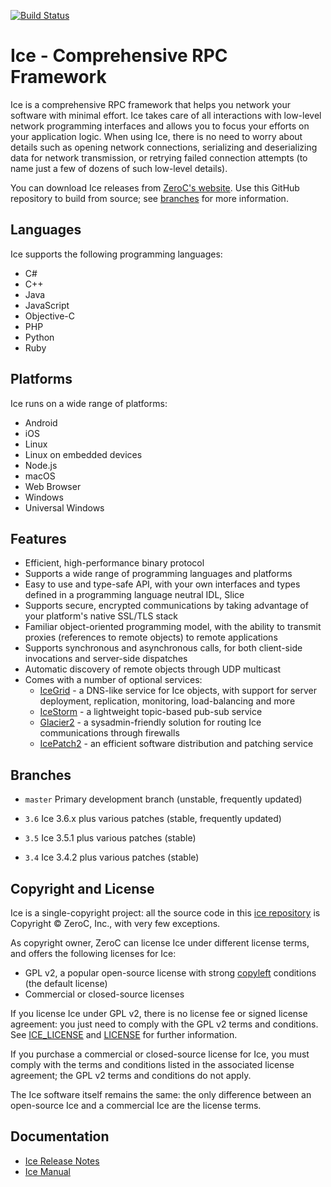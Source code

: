 [![Build Status](https://travis-ci.org/zeroc-ice/ice.svg?branch=master)](https://travis-ci.org/zeroc-ice/ice)

# Ice - Comprehensive RPC Framework

Ice is a comprehensive RPC framework that helps you network your software with minimal effort. Ice takes care of all interactions with low-level network programming interfaces and allows you to focus your efforts on your application logic. When using Ice, there is no need to worry about details such as opening network connections, serializing and deserializing data for network transmission, or retrying failed connection attempts (to name just a few of dozens of such low-level details).

You can download Ice releases from [ZeroC's website](https://zeroc.com/downloads/ice). Use this GitHub repository to build from source; see [branches](#branches) for more information.

## Languages

Ice supports the following programming languages:

- C#
- C++
- Java
- JavaScript
- Objective-C
- PHP
- Python
- Ruby

## Platforms

Ice runs on a wide range of platforms:

- Android
- iOS
- Linux
- Linux on embedded devices
- Node.js
- macOS
- Web Browser
- Windows
- Universal Windows

## Features

- Efficient, high-performance binary protocol
- Supports a wide range of programming languages and platforms
- Easy to use and type-safe API, with your own interfaces and types defined in
  a programming language neutral IDL, Slice
- Supports secure, encrypted communications by taking advantage of your
  platform's native SSL/TLS stack
- Familiar object-oriented programming model, with the ability to transmit
  proxies (references to remote objects) to remote applications
- Supports synchronous and asynchronous calls, for both client-side invocations
  and server-side dispatches
- Automatic discovery of remote objects through UDP multicast
- Comes with a number of optional services:
    - [IceGrid](https://zeroc.com/products/ice/services/icegrid) - a DNS-like service for Ice objects, with support for server deployment, replication, monitoring, load-balancing and more
    - [IceStorm](https://zeroc.com/products/ice/services/icestorm) - a lightweight topic-based pub-sub service
    - [Glacier2](https://zeroc.com/products/ice/services/glacier2) - a sysadmin-friendly solution for routing Ice communications through firewalls
    - [IcePatch2](https://zeroc.com/products/ice/services/icepatch2) - an efficient software distribution and patching service

## Branches

- `master`
  Primary development branch (unstable, frequently updated)

- `3.6`
  Ice 3.6.x plus various patches (stable, frequently updated)

- `3.5`
  Ice 3.5.1 plus various patches (stable)

- `3.4`
  Ice 3.4.2 plus various patches (stable)

## Copyright and License

Ice is a single-copyright project: all the source code in this [ice repository](https://github.com/zeroc-ice/ice) is Copyright &copy; ZeroC, Inc., with very few exceptions.

As copyright owner, ZeroC can license Ice under different license terms, and offers the following licenses for Ice:
- GPL v2, a popular open-source license with strong [copyleft](http://en.wikipedia.org/wiki/Copyleft) conditions (the default license)
- Commercial or closed-source licenses

If you license Ice under GPL v2, there is no license fee or signed license agreement: you just need to comply with the GPL v2 terms and conditions. See [ICE_LICENSE](./ICE_LICENSE) and [LICENSE](./LICENSE) for further information.

If you purchase a commercial or closed-source license for Ice, you must comply with the terms and conditions listed in the associated license agreement; the GPL v2 terms and conditions do not apply.

The Ice software itself remains the same: the only difference between an open-source Ice and a commercial Ice are the license terms.

## Documentation

- [Ice Release Notes](https://doc.zeroc.com/display/Rel/Ice+3.7.0+Release+Notes)
- [Ice Manual](https://doc.zeroc.com/display/Ice37/Home)
